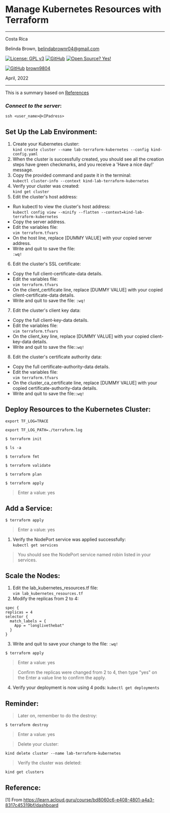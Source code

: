 # Manage Kubernetes Resources with Terraform

----------

Costa Rica

Belinda Brown, belindabrownr04@gmail.com

[![License: GPL v3](https://img.shields.io/badge/License-GPLv3-blue.svg)](https://www.gnu.org/licenses/gpl-3.0)
[![GitHub](https://badgen.net/badge/icon/github?icon=github&label)](https://github.com) [![Open Source? Yes!](https://badgen.net/badge/Open%20Source%20%3F/Yes%21/blue?icon=github)](https://github.com/Naereen/badges/)

[![GitHub](https://img.shields.io/badge/--181717?logo=github&logoColor=ffffff)](https://github.com/)
[brown9804](https://github.com/brown9804)

April, 2022

----------

This is a summary based on [References](#reference)

### _Connect to the server_:

`ssh <user_name>@<IPadress>`

## Set Up the Lab Environment:
1. Create your Kubernetes cluster: <br/>
`kind create cluster --name lab-terraform-kubernetes --config kind-config.yaml`
2. When the cluster is successfully created, you should see all the creation steps have green checkmarks, and you receive a 'Have a nice day!' message.
3. Copy the provided command and paste it in the terminal: <br/>
`kubectl cluster-info --context kind-lab-terraform-kubernetes`
4. Verify your cluster was created: <br/>
`kind get cluster`
5. Edit the cluster's host address: <br/>
- Run kubectl to view the cluster's host address: <br/>
`kubectl config view --minify --flatten --context=kind-lab-terraform-kubernetes`
- Copy the server address.
- Edit the variables file: <br/>
`vim terraform.tfvars`
- On the host line, replace [DUMMY VALUE] with your copied server address.
- Write and quit to save the file: <br/>
`:wq!`
6. Edit the cluster's SSL certificate:
- Copy the full client-certificate-data details.
- Edit the variables file: <br/>
`vim terraform.tfvars`
- On the client_certificate line, replace [DUMMY VALUE] with your copied client-certificate-data details.
- Write and quit to save the file: `:wq!`
7. Edit the cluster's client key data:
- Copy the full client-key-data details.
- Edit the variables file: <br/>
`vim terraform.tfvars`
- On the client_key line, replace [DUMMY VALUE] with your copied client-key-data details.
- Write and quit to save the file:`:wq!`
8. Edit the cluster's certificate authority data: <br/>
- Copy the full certificate-authority-data details.
- Edit the variables file: <br/>
`vim terraform.tfvars`
- On the cluster_ca_certificate line, replace [DUMMY VALUE] with your copied certificate-authority-data details.
- Write and quit to save the file:`:wq!`


## Deploy Resources to the Kubernetes Cluster:

`export TF_LOG=TRACE`

`export TF_LOG_PATH=./terraform.log`

`$ terraform init`

`$ ls -a`

`$ terraform fmt`

`$ terraform validate`

`$ terraform plan`

`$ terraform apply`

> Enter a value: yes


## Add a Service:

`$ terraform apply`

> Enter a value: yes

1. Verify the NodePort service was applied successfully: <br/>
`kubectl get services`
> You should see the NodePort service named robin listed in your services.

## Scale the Nodes:
1. Edit the lab_kubernetes_resources.tf file: <br/>
`vim lab_kubernetes_resources.tf`
2. Modify the replicas from 2 to 4:
```
spec {
replicas = 4
selector {
  match_labels = {
    App = "longlivethebat"
  }
}
```
3. Write and quit to save your change to the file: `:wq!` 

`$ terraform apply`

> Enter a value: yes

> Confirm the replicas were changed from 2 to 4, then type "yes" on the Enter a value line to confirm the apply.
4. Verify your deployment is now using 4 pods:
`kubectl get deployments`

## Reminder:

> Later on, remember to do the destroy: <br/>

`$ terraform destroy`

> Enter a value: yes

> Delete your cluster: <br/>

`kind delete cluster --name lab-terraform-kubernetes`

> Verify the cluster was deleted: <br/>

`kind get clusters`

## Reference:

[1] From https://learn.acloud.guru/course/bd8060c6-e408-4801-a4a3-8317c45319bf/dashboard <br/>
